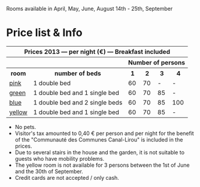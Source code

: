 Rooms available in April, May, June, August 14th - 25th, September 

# Price list & Info

<table>
  <tr>
    <th colspan="6">Prices 2013 &mdash; per night (€) &mdash; Breakfast included</th>
  </tr>
  <tr>
    <th colspan="2"></th>
    <th colspan="4">Number of persons</th>
  </tr>
  <tr>
    <th>room</th>
    <th>number of beds</th>
    <th>1</th> <th>2</th> <th>3</th> <th>4</th>
  </tr>
  <tr>
    <td><a href="/en/rooms/pink-room">pink</a></td>
    <td>1 double bed</td>
    <td>60</td> <td>70</td> <td>-</td> <td>-</td>
  </tr>
  <tr>
    <td><a href="/en/rooms/green-room">green</a></td>
    <td>1 double bed and 1 single bed</td>
    <td>60</td> <td>70</td> <td>85</td> <td>-</td>
  </tr>
  <tr>
    <td><a href="/en/rooms/blue-room">blue</a></td>
    <td>1 double bed and 2 single beds</td>
    <td>60</td> <td>70</td> <td>85</td> <td>100</td> 
  </tr>
  <tr>
    <td><a href="/en/rooms/yellow-room">yellow</a></td>
    <td>1 double bed and 1 single bed</td>
    <td>60</td> <td>70</td> <td>85</td> <td>-</td>
  </tr>
</table>

* No pets.
* Visitor's tax amounted to 0,40 € per person and per night  for the benefit of the "Communauté des Communes Canal-Lirou" is included in the prices.  
* Due to several stairs in the house and the garden, it is not suitable to guests who have mobility problems.
* The yellow room is not available for 3 persons between the 1st of June and the 30th of September. 
* Credit cards are not accepted / only cash.
